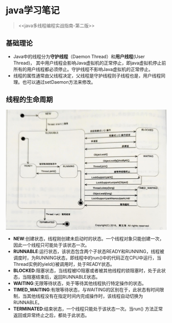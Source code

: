 # java学习笔记  
> <<java多线程编程实战指南-第二版>>

## 基础理论
- Java中的线程分为<b>守护线程</b>（Daemon Thread）和<b>用户线程</b>(User Thread)， 其中用户线程会影响Java虚拟机的正常停止，即java虚拟机停止前所有的用户线程都必须停止。守护线程不影响Java虚拟机的正常停止。
- 线程的属性通常由父线程决定，父线程是守护线程则子线程也是，用户线程同理。也可以通过setDaemon方法来修改。

## 线程的生命周期
![线程生命周期](img/img.png)
- <b>NEW</b>:创建状态，线程刚创建未启动时的状态。一个线程对象只能创建一次，因此一个线程只可能处于该状态一次。
- <b>RUNNABLE</b>:运行状态，该状态包含两个子状态READY和RUNNING，线程被调度时，为RUNNING状态，即线程中的run()中的代码正在CPU中运行，当Thread实例的yield()被调用时，处于READY状态。
- <b>BLOCKED</b>:阻塞状态，当线程被IO阻塞或者被其他线程的锁阻塞时，处于此状态，当阻塞结束后，返回RUNNABLE状态。
- <b>WAITING</b>:无限等待状态，处于等待其他线程执行特定操作的状态。
- <b>TIMED_WAITING</b>:有限等待状态，与WAITING的区别在于，此状态有时间限制，当其他线程没有在指定时间内完成操作时，该线程自动切换为RUNNABLE。
- <b>TERMINATED</b>:结束状态，一个线程只能处于该状态一次。当run() 方法正常返回或异常终止之后，都处于此状态。